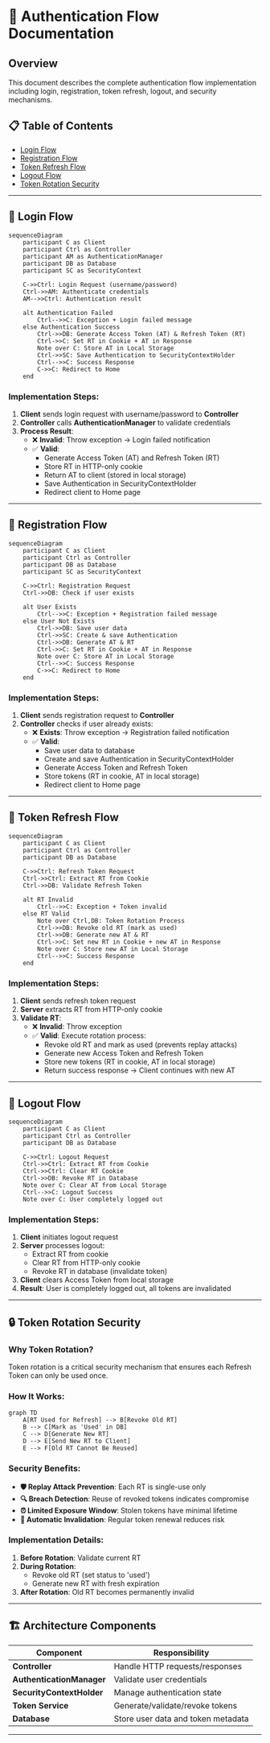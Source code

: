 # 🔐 Authentication Flow Documentation

## Overview
This document describes the complete authentication flow implementation including login, registration, token refresh, logout, and security mechanisms.

## 📋 Table of Contents
- [Login Flow](#-login-flow)
- [Registration Flow](#-registration-flow)
- [Token Refresh Flow](#-token-refresh-flow)
- [Logout Flow](#-logout-flow)
- [Token Rotation Security](#-token-rotation-security)

---

## 🔑 Login Flow

```mermaid
sequenceDiagram
    participant C as Client
    participant Ctrl as Controller
    participant AM as AuthenticationManager
    participant DB as Database
    participant SC as SecurityContext

    C->>Ctrl: Login Request (username/password)
    Ctrl->>AM: Authenticate credentials
    AM-->>Ctrl: Authentication result
    
    alt Authentication Failed
        Ctrl-->>C: Exception + Login failed message
    else Authentication Success
        Ctrl->>DB: Generate Access Token (AT) & Refresh Token (RT)
        Ctrl->>C: Set RT in Cookie + AT in Response
        Note over C: Store AT in Local Storage
        Ctrl->>SC: Save Authentication to SecurityContextHolder
        Ctrl-->>C: Success Response
        C->>C: Redirect to Home
    end
```

### Implementation Steps:
1. **Client** sends login request with username/password to **Controller**
2. **Controller** calls **AuthenticationManager** to validate credentials
3. **Process Result**:
   - ❌ **Invalid**: Throw exception → Login failed notification
   - ✅ **Valid**: 
     - Generate Access Token (AT) and Refresh Token (RT)
     - Store RT in HTTP-only cookie
     - Return AT to client (stored in local storage)
     - Save Authentication in SecurityContextHolder
     - Redirect client to Home page

---

## 📝 Registration Flow

```mermaid
sequenceDiagram
    participant C as Client
    participant Ctrl as Controller
    participant DB as Database
    participant SC as SecurityContext

    C->>Ctrl: Registration Request
    Ctrl->>DB: Check if user exists
    
    alt User Exists
        Ctrl-->>C: Exception + Registration failed message
    else User Not Exists
        Ctrl->>DB: Save user data
        Ctrl->>SC: Create & save Authentication
        Ctrl->>DB: Generate AT & RT
        Ctrl->>C: Set RT in Cookie + AT in Response
        Note over C: Store AT in Local Storage
        Ctrl-->>C: Success Response
        C->>C: Redirect to Home
    end
```

### Implementation Steps:
1. **Client** sends registration request to **Controller**
2. **Controller** checks if user already exists:
   - ❌ **Exists**: Throw exception → Registration failed notification
   - ✅ **Valid**:
     - Save user data to database
     - Create and save Authentication in SecurityContextHolder
     - Generate Access Token and Refresh Token
     - Store tokens (RT in cookie, AT in local storage)
     - Redirect client to Home page

---

## 🔄 Token Refresh Flow

```mermaid
sequenceDiagram
    participant C as Client
    participant Ctrl as Controller
    participant DB as Database

    C->>Ctrl: Refresh Token Request
    Ctrl->>Ctrl: Extract RT from Cookie
    Ctrl->>DB: Validate Refresh Token
    
    alt RT Invalid
        Ctrl-->>C: Exception + Token invalid
    else RT Valid
        Note over Ctrl,DB: Token Rotation Process
        Ctrl->>DB: Revoke old RT (mark as used)
        Ctrl->>DB: Generate new AT & RT
        Ctrl->>C: Set new RT in Cookie + new AT in Response
        Note over C: Store new AT in Local Storage
        Ctrl-->>C: Success Response
    end
```

### Implementation Steps:
1. **Client** sends refresh token request
2. **Server** extracts RT from HTTP-only cookie
3. **Validate RT**:
   - ❌ **Invalid**: Throw exception
   - ✅ **Valid**: Execute rotation process:
     - Revoke old RT and mark as used (prevents replay attacks)
     - Generate new Access Token and Refresh Token
     - Store new tokens (RT in cookie, AT in local storage)
     - Return success response → Client continues with new AT

---

## 🚪 Logout Flow

```mermaid
sequenceDiagram
    participant C as Client
    participant Ctrl as Controller
    participant DB as Database

    C->>Ctrl: Logout Request
    Ctrl->>Ctrl: Extract RT from Cookie
    Ctrl->>Ctrl: Clear RT Cookie
    Ctrl->>DB: Revoke RT in Database
    Note over C: Clear AT from Local Storage
    Ctrl-->>C: Logout Success
    Note over C: User completely logged out
```

### Implementation Steps:
1. **Client** initiates logout request
2. **Server** processes logout:
   - Extract RT from cookie
   - Clear RT from HTTP-only cookie
   - Revoke RT in database (invalidate token)
3. **Client** clears Access Token from local storage
4. **Result**: User is completely logged out, all tokens are invalidated

---

## 🔒 Token Rotation Security

### Why Token Rotation?
Token rotation is a critical security mechanism that ensures each Refresh Token can only be used once.

### How It Works:
```mermaid
graph TD
    A[RT Used for Refresh] --> B[Revoke Old RT]
    B --> C[Mark as 'Used' in DB]
    C --> D[Generate New RT]
    D --> E[Send New RT to Client]
    E --> F[Old RT Cannot Be Reused]
```

### Security Benefits:
- **🛡️ Replay Attack Prevention**: Each RT is single-use only
- **🔍 Breach Detection**: Reuse of revoked tokens indicates compromise
- **⏰ Limited Exposure Window**: Stolen tokens have minimal lifetime
- **🔄 Automatic Invalidation**: Regular token renewal reduces risk

### Implementation Details:
1. **Before Rotation**: Validate current RT
2. **During Rotation**: 
   - Revoke old RT (set status to 'used')
   - Generate new RT with fresh expiration
3. **After Rotation**: Old RT becomes permanently invalid

---

## 🏗️ Architecture Components

| Component | Responsibility |
|-----------|---------------|
| **Controller** | Handle HTTP requests/responses |
| **AuthenticationManager** | Validate user credentials |
| **SecurityContextHolder** | Manage authentication state |
| **Token Service** | Generate/validate/revoke tokens |
| **Database** | Store user data and token metadata |

---
